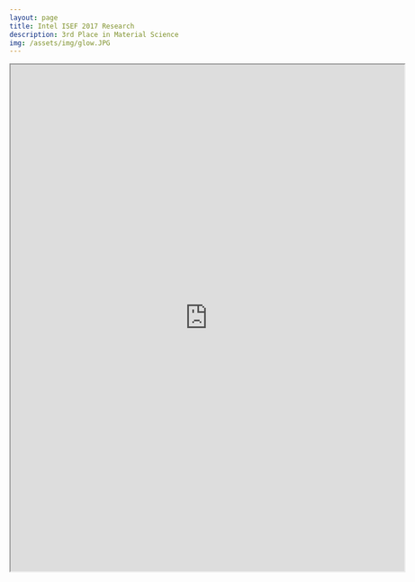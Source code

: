```yaml
---
layout: page
title: Intel ISEF 2017 Research 
description: 3rd Place in Material Science
img: /assets/img/glow.JPG
---
```


<iframe src="https://drive.google.com/file/d/1uqbOA_-PNwbEz-JKPmrbjteb1bBI2sY5/preview" width="700" height="900"></iframe>